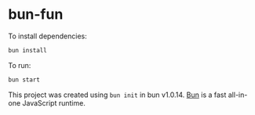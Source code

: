 # bun-fun

To install dependencies:

```bash
bun install
```

To run:

```bash
bun start
```

This project was created using `bun init` in bun v1.0.14. [Bun](https://bun.sh) is a fast all-in-one JavaScript runtime.
